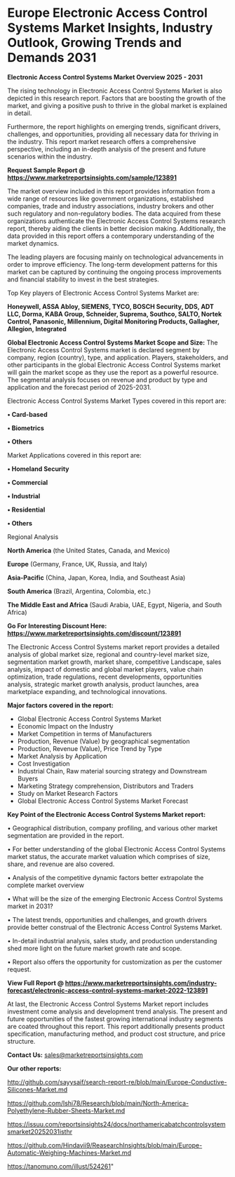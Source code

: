 # Europe Electronic Access Control Systems Market Insights, Industry Outlook, Growing Trends and Demands 2031

<Strong> Electronic Access Control Systems Market Overview 2025 - 2031</strong>

The rising technology in Electronic Access Control Systems Market is also depicted in this research report. Factors that are boosting the growth of the market, and giving a positive push to thrive in the global market is explained in detail.

Furthermore, the report highlights on emerging trends, significant drivers, challenges, and opportunities, providing all necessary data for thriving in the industry. This report market research offers a comprehensive perspective, including an in-depth analysis of the present and future scenarios within the industry.

<strong>Request Sample Report @ <a href=https://www.marketreportsinsights.com/sample/123891>https://www.marketreportsinsights.com/sample/123891</a></strong>

The market overview included in this report provides information from a wide range of resources like government organizations, established companies, trade and industry associations, industry brokers and other such regulatory and non-regulatory bodies. The data acquired from these organizations authenticate the Electronic Access Control Systems research report, thereby aiding the clients in better decision making. Additionally, the data provided in this report offers a contemporary understanding of the market dynamics.

The leading players are focusing mainly on technological advancements in order to improve efficiency. The long-term development patterns for this market can be captured by continuing the ongoing process improvements and financial stability to invest in the best strategies.

Top Key players of Electronic Access Control Systems Market are:

<strong>Honeywell, ASSA Abloy, SIEMENS, TYCO, BOSCH Security, DDS, ADT LLC, Dorma, KABA Group, Schneider, Suprema, Southco, SALTO, Nortek Control, Panasonic, Millennium, Digital Monitoring Products, Gallagher, Allegion, Integrated</strong>

<strong><b>Global Electronic Access Control Systems Market Scope and Size:</b></strong>
The Electronic Access Control Systems market is declared segment by company, region (country), type, and application. Players, stakeholders, and other participants in the global Electronic Access Control Systems market will gain the market scope as they use the report as a powerful resource. The segmental analysis focuses on revenue and product by type and application and the forecast period of 2025-2031.

Electronic Access Control Systems Market Types covered in this report are:

<strong>• Card-based

• Biometrics

• Others</strong>

Market Applications covered in this report are:

<strong>• Homeland Security

• Commercial

• Industrial

• Residential

• Others</strong> 

Regional Analysis

<strong>North America</strong> (the United States, Canada, and Mexico)

<strong>Europe</strong> (Germany, France, UK, Russia, and Italy)

<strong>Asia-Pacific</strong> (China, Japan, Korea, India, and Southeast Asia)

<strong>South America</strong> (Brazil, Argentina, Colombia, etc.)

<strong>The Middle East and Africa</strong> (Saudi Arabia, UAE, Egypt, Nigeria, and South Africa)

<strong>Go For Interesting Discount Here: <a href=https://www.marketreportsinsights.com/discount/123891>https://www.marketreportsinsights.com/discount/123891</a></strong>

The Electronic Access Control Systems market report provides a detailed analysis of global market size, regional and country-level market size, segmentation market growth, market share, competitive Landscape, sales analysis, impact of domestic and global market players, value chain optimization, trade regulations, recent developments, opportunities analysis, strategic market growth analysis, product launches, area marketplace expanding, and technological innovations.

<strong><b>Major factors covered in the report:</b></strong>
<ul>
  <li>Global Electronic Access Control Systems Market </li>
  <li>Economic Impact on the Industry</li>
  <li>Market Competition in terms of Manufacturers</li>
  <li>Production, Revenue (Value) by geographical segmentation</li>
  <li>Production, Revenue (Value), Price Trend by Type</li>
  <li>Market Analysis by Application</li>
  <li>Cost Investigation</li>
  <li>Industrial Chain, Raw material sourcing strategy and Downstream Buyers</li>
  <li>Marketing Strategy comprehension, Distributors and Traders</li>
  <li>Study on Market Research Factors</li>
  <li>Global Electronic Access Control Systems Market Forecast</li>
</ul>

<strong><b>Key Point of the Electronic Access Control Systems Market report:</b></strong>

• Geographical distribution, company profiling, and various other market segmentation are provided in the report.

• For better understanding of the global Electronic Access Control Systems market status, the accurate market valuation which comprises of size, share, and revenue are also covered.

• Analysis of the competitive dynamic factors better extrapolate the complete market overview

• What will be the size of the emerging Electronic Access Control Systems market in 2031?

• The latest trends, opportunities and challenges, and growth drivers provide better construal of the Electronic Access Control Systems Market.

• In-detail industrial analysis, sales study, and production understanding shed more light on the future market growth rate and scope.

• Report also offers the opportunity for customization as per the customer request.

<strong><b>View Full Report @ <a href=https://www.marketreportsinsights.com/industry-forecast/electronic-access-control-systems-market-2022-123891>https://www.marketreportsinsights.com/industry-forecast/electronic-access-control-systems-market-2022-123891</a></b></strong>


At last, the Electronic Access Control Systems Market report includes investment come analysis and development trend analysis. The present and future opportunities of the fastest growing international industry segments are coated throughout this report. This report additionally presents product specification, manufacturing method, and product cost structure, and price structure.

<strong>Contact Us:</strong>
sales@marketreportsinsights.com

<strong>Our other reports:</strong>

<a href=http://github.com/sayysaif/search-report-re/blob/main/Europe-Conductive-Silicones-Market.md>http://github.com/sayysaif/search-report-re/blob/main/Europe-Conductive-Silicones-Market.md</a>

<a href=https://github.com/Ishi78/Research/blob/main/North-America-Polyethylene-Rubber-Sheets-Market.md>https://github.com/Ishi78/Research/blob/main/North-America-Polyethylene-Rubber-Sheets-Market.md</a>

<a href=https://issuu.com/reportsinsights24/docs/northamericabatchcontrolsystemsmarket20252031isthr>https://issuu.com/reportsinsights24/docs/northamericabatchcontrolsystemsmarket20252031isthr</a>

<a href=https://github.com/Hindavii9/ReasearchInsights/blob/main/Europe-Automatic-Weighing-Machines-Market.md>https://github.com/Hindavii9/ReasearchInsights/blob/main/Europe-Automatic-Weighing-Machines-Market.md</a>

<a href=https://tanomuno.com/illust/524261>https://tanomuno.com/illust/524261</a>"
